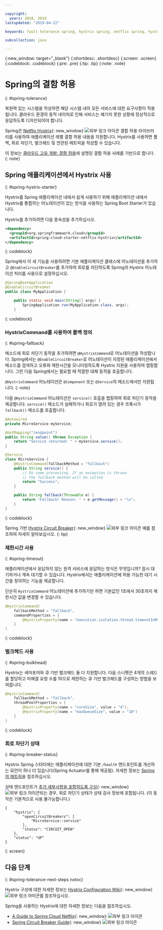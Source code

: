 ```yaml
---

copyright:
  years: 2018, 2019
lastupdated: "2019-04-22"

keywords: fault tolerance spring, hystrix spring, netflix spring, hystrixcommand spring, bulkhead spring, circuit breaker spring

subcollection: java

---
```


{:new_window: target="_blank"}
{:shortdesc: .shortdesc}
{:screen: .screen}
{:codeblock: .codeblock}
{:pre: .pre}
{:tip: .tip}
{:note: .note}

# Spring의 결함 허용
{: #spring-tolerance}

복원력 있는 시스템을 작성하면 해당 시스템 내의 모든 서비스에 대한 요구사항이 적용됩니다. 클라우드 환경의 동적 네이처로 인해 서비스는 예기치 못한 상황에 정상적으로 응답하도록 디자인되어야 합니다.

Spring은 [Netflix Hystrix](https://github.com/Netflix/Hystrix/wiki){: new_window} ![외부 링크 아이콘](../icons/launch-glyph.svg "외부 링크 아이콘") 결함 허용 라이브러리를 사용하여 애플리케이션 레벨 결함 허용 내용을 지원합니다. Hystrix를 사용하면 폴백, 회로 차단기, 벌크헤드 및 연관된 메트릭을 작성할 수 있습니다.

이 정보는 [클라우드 고유 개발: 결함 허용](/docs/java?topic=cloud-native-fault-tolerance#fault-tolerance)에 설명된 결함 허용 사례를 기반으로 합니다.
{: note}

## Spring 애플리케이션에서 Hystrix 사용
{: #spring-hystrix-starter}

Hystrix를 Spring 애플리케이션 내에서 쉽게 사용하기 위해 애플리케이션 내에서 Hystrix를 통합하는 어노테이션이 있는 방식을 사용하는 Spring Boot Starter가 있습니다.

Hystrix를 추가하려면 다음 종속성을 추가하십시오.

```xml
<dependency>
  <groupId>org.springframework.cloud</groupId>
  <artifactId>spring-cloud-starter-netflix-hystrix</artifactId>
</dependency>
```
{: codeblock}

Spring에서 이 새 기능을 사용하려면 기본 애플리케이션 클래스에 어노테이션을 추가하고 `@EnableCircuitBreaker`를 추가하여 회로를 차단하도록 Spring의 Hystrix 어노테이션 처리를 사용으로 설정하십시오.

```java
@SpringBootApplication
@EnableCircuitBreaker
public class MyApplication {

	public static void main(String[] args) {
		SpringApplication.run(MyApplication.class, args);
	}
```
{: codeblock}

### HystrixCommand를 사용하여 폴백 정의
{: #spring-fallback}

메소드에 회로 차단기 동작을 추가하려면 `@HystrixCommand`로 어노테이션을 작성합니다. Spring에서는 `@EnableCircuitBreaker`로 어노테이션이 지정된 애플리케이션에서 메소드를 검색하고 오류와 제한시간을 모니터링하도록 Hystrix 지원을 사용하여 랩핑합니다. 그런 다음 Spring에서는 필요할 때 적절한 대체 동작을 호출합니다.

`@HystrixCommand` 어노테이션은 `@Component` 또는 `@Service`의 메소드에서만 지원됩니다.
{: note}

다음 `@HystrixCommand` 어노테이션은 `service()` 호출을 랩핑하여 회로 차단기 동작을 제공합니다. `service()` 메소드가 실패하거나 회로가 열려 있는 경우 프록시가 `fallback()` 메소드를 호출합니다.

```java
@Autowired
private MicroService myService;

@GetMapping("/endpoint")
public String value() throws Exception {
    return "Service returned: " + myService.service();
}

@Service
class MicroService {
    @HystrixCommand(fallbackMethod = "fallback")
    public String service() {
        // Do some processing. If an exception is thrown
        // the fallback method will be called
        return "Success";
    }

    public String fallback(Throwable e) {
        return "Fallback! Reason: " + e.getMessage() + "\n";
    }
}
```
{: codeblock}

Spring 기반 [Hystrix Circuit Breaker](https://spring.io/guides/gs/circuit-breaker/){: new_window} ![외부 링크 아이콘](../icons/launch-glyph.svg "외부 링크 아이콘") 예를 참조하여 자세히 알아보십시오.
{: tip}

### 제한시간 사용
{: #spring-timeout}

애플리케이션에서 응답하지 않는 원격 서비스에 응답하는 방식은 무엇입니까? 잠시 대기하거나 계속 대기할 수 있습니다. Hystrix에서는 애플리케이션에 허용 가능한 대기 시간을 정의하는 기능을 제공합니다.

단순히 `HystrixCommand` 어노테이션에 추가하기만 하면 기본값인 1초에서 30초까지 제한시간 값을 변경할 수 있습니다.

```java
@HystrixCommand(
    fallbackMethod = "fallback",
    commandProperties = {
        @HystrixProperty(name = "execution.isolation.thread.timeoutInMilliseconds", value = "30000"),
    }
)
```
{: codeblock}

### 벌크헤드 사용
{: #spring-bulkhead}

Hystrix는 세마포어와 큐 기반 벌크헤드 둘 다 지원합니다. 다음 스니펫은 4개의 스레드를 할당하고 미해결 요청 수를 10으로 제한하는 큐 기반 벌크헤드를 구성하는 방법을 보여줍니다.

```java
@HystrixCommand(
    fallbackMethod = "fallback",
    threadPoolProperties = {
        @HystrixProperty(name = "coreSize", value = "4"),
        @HystrixProperty(name = "maxQueueSize", value = "10")
    }
)
```
{: codeblock}

### 회로 차단기 상태
{: #spring-breaker-status}

Hystrix Spring 스타터에는 애플리케이션에 대한 기본 `/health` 엔드포인트를 개선하는 묘안이 하나 더 있습니다(Spring Actuator를 통해 제공됨). 자세한 정보는 [Spring의 메트릭](/docs/java?topic=java-spring-metrics#spring-metrics)을 참조하십시오.

상태 엔드포인트가 [추가 세부사항을 포함하도록 구성](https://docs.spring.io/spring-boot/docs/current/reference/html/production-ready-endpoints.html#production-ready-health){: new_window} ![외부 링크 아이콘](../icons/launch-glyph.svg "외부 링크 아이콘")되는 경우, 회로 차단기 상태가 상태 검사 정보에 포함됩니다. (이 동작은 기본적으로 사용 불가능합니다.)

```
{
    "hystrix": {
        "openCircuitBreakers": [
            "MicroService::service"
        ],
        "status": "CIRCUIT_OPEN"
    },
    "status": "UP"
}
```
{: screen}

## 다음 단계
{: #spring-tolerance-next-steps notoc}

Hystrix 구성에 대한 자세한 정보는 [Hystrix Configuration Wiki](https://github.com/Netflix/Hystrix/wiki/Configuration){: new_window} ![외부 링크 아이콘](../icons/launch-glyph.svg "외부 링크 아이콘")를 참조하십시오.

Spring을 사용하는 Hystrix에 대한 자세한 정보는 다음을 참조하십시오.

* [A Guide to Spring Cloud Netflix](https://www.baeldung.com/spring-cloud-netflix-hystrix){: new_window} ![외부 링크 아이콘](../icons/launch-glyph.svg "외부 링크 아이콘")
* [Spring Circuit Breaker Guide](https://spring.io/guides/gs/circuit-breaker/){: new_window} ![외부 링크 아이콘](../icons/launch-glyph.svg "외부 링크 아이콘")
